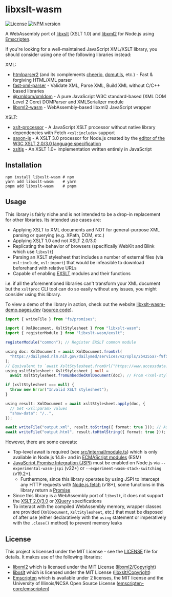 # libxslt-wasm

<!-- Link references -->

[npm-package]: https://www.npmjs.com/package/libxslt-wasm
[license-badge]: https://img.shields.io/github/license/jeremy-code/libxslt-wasm
[npm-version-badge]: https://img.shields.io/npm/v/libxslt-wasm

[![License][license-badge]](LICENSE) [![NPM version][npm-version-badge]][npm-package]

A WebAssembly port of [libxslt](https://gitlab.gnome.org/GNOME/libxslt) (XSLT 1.0) and [libxml2](https://gitlab.gnome.org/GNOME/libxml2) for Node.js using [Emscripten](https://emscripten.org/).

If you're looking for a well-maintained JavaScript XML/XSLT library, you should consider using one of the following libraries instead:

XML:

- [htmlparser2](https://www.npmjs.com/package/htmlparser2) (and its complements [cheerio](https://www.npmjs.com/package/cheerio), [domutils](https://www.npmjs.com/package/domutils), etc.) - Fast & forgiving HTML/XML parser
- [fast-xml-parser](https://www.npmjs.com/package/fast-xml-parser) - Validate XML, Parse XML, Build XML without C/C++ based libraries
- [@xmldom/xmldom](https://www.npmjs.com/package/@xmldom/xmldom) - A pure JavaScript W3C standard-based (XML DOM Level 2 Core) DOMParser and XMLSerializer module
- [libxml2-wasm](https://www.npmjs.com/package/libxml2-wasm) - WebAssembly-based libxml2 JavaScript wrapper

XSLT:

- [xslt-processor](https://www.npmjs.com/package/xslt-processor) - A JavaScript XSLT processor without native library dependencies with Fetch `<xsl:include>` support
- [saxon-js](https://www.npmjs.com/package/saxon-js) - A XSLT 3.0 processor for Node.js created by the [editor of the W3C XSLT 2.0/3.0 language specification](https://www.w3.org/TR/xslt20/)
- [xsltjs](https://www.npmjs.com/package/xsltjs) - An XSLT 1.0+ implementation written entirely in JavaScript

## Installation

```shell
npm install libxslt-wasm # npm
yarn add libxslt-wasm    # yarn
pnpm add libxslt-wasm    # pnpm
```

## Usage

This library is fairly niche and is not intended to be a drop-in replacement for other libraries. Its intended use cases are:

- Applying XSLT to XML documents and NOT for general-purpose XML parsing or querying (e.g. XPath, DOM, etc.)
- Applying XSLT 1.0 and not XSLT 2.0/3.0
- Replicating the behavior of browsers (specifically WebKit and Blink which use `libxslt`)
- Parsing an XSLT stylesheet that includes a number of external files (via `xsl:include`, `xsl:import`) that would be infeasible to download beforehand with relative URLs
- Capable of enabling [EXSLT](https://exslt.github.io/) modules and their functions

i.e. if all the aforementioned libraries can't transform your XML document but the `xsltproc` CLI tool can do so easily without any issues, you might consider using this library.

To view a demo of the library in action, check out the website [libxslt-wasm-demo.pages.dev](https://libxslt-wasm-demo.pages.dev/) ([source code](https://github.com/jeremy-code/libxslt-wasm-demo)).

```ts
import { writeFile } from "fs/promises";

import { XmlDocument, XsltStylesheet } from "libxslt-wasm";
import { registerModule } from "libxslt-wasm/exslt";

registerModule("common"); // Register EXSLT common module

using doc: XmlDocument = await XmlDocument.fromUrl(
  "https://dailymed.nlm.nih.gov/dailymed/services/v2/spls/2b4255a7-f9f5-4235-8dbb-b0f03acbd624.xml",
);
// Equivalent to `await XsltStylesheet.fromUrl("https://www.accessdata.fda.gov/spl/stylesheet/spl.xsl");`
using xsltStylesheet: XsltStylesheet | null =
  await XsltStylesheet.fromEmbeddedXmlDocument(doc); // From <?xml-stylesheet?> processing instruction

if (xsltStylesheet === null) {
  throw new Error("Invalid XSLT stylesheet");
}

using result: XmlDocument = await xsltStylesheet.apply(doc, {
  // Set <xsl:param> values
  "show-data": "/..",
});

await writeFile("output.xml", result.toString({ format: true })); // As XML
await writeFile("output.html", result.toHtmlString({ format: true })); // As HTML
```

However, there are some caveats:

- Top-level await is required (see [src/internal/module.ts](src/internal/module.ts)) which is only avaliable in Node.js 14.8+ and in [ECMAScript modules](https://nodejs.org/api/packages.html#modules-packages) (ESM)
- [JavaScript Promise Integration (JSPI)](https://github.com/WebAssembly/js-promise-integration/blob/main/proposals/js-promise-integration/Overview.md) must be enabled on Node.js via `--experimental-wasm-jspi` (v22+) or `--experiment-wasm-stack-switching` (v19.2+).
  - Furthermore, since this library operates by using JSPI to intercept any HTTP requests with [Node.js fetch](https://nodejs.org/api/globals.html#fetch) (v18+), some functions in this library return a [Promise](https://developer.mozilla.org/en-US/docs/Web/JavaScript/Reference/Global_Objects/Promise)
- Since this library is a WebAssembly port of `libxslt`, it does not support the [XSLT 2.0](https://www.w3.org/TR/xslt20)/[3.0](https://www.w3.org/TR/xslt30) or [XQuery](https://www.w3.org/TR/xquery/) specifications
- To interact with the compiled WebAssembly memory, wrapper classes are provided (`XmlDocument`, `XsltStylesheet`, etc.) that must be disposed of after use (either declaratively with the `using` statement or imperatively with the `.close()` method) to prevent memory leaks

## License

This project is licensed under the MIT License - see the [LICENSE](LICENSE) file for details. It makes use of the following libraries:

- [libxml2](https://gitlab.gnome.org/GNOME/libxml2) which is licensed under the MIT License ([libxml2/Copyright](libxml2/Copyright))
- [libxslt](https://gitlab.gnome.org/GNOME/libxslt) which is licensed under the MIT License ([libxslt/Copyright](libxslt/Copyright))
- [Emscripten](https://emscripten.org/) which is available under 2 licenses, the MIT license and the University of Illinois/NCSA Open Source License ([emscripten-core/emscripten](https://github.com/emscripten-core/emscripten/blob/main/LICENSE))
